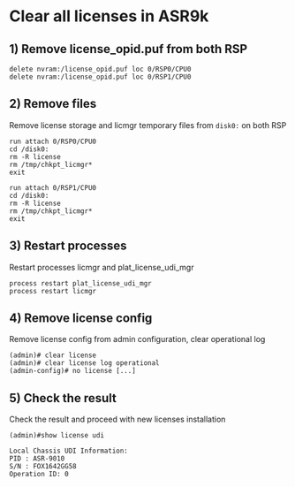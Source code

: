 # Clear all licenses in ASR9k

## 1) Remove license_opid.puf from both RSP

    delete nvram:/license_opid.puf loc 0/RSP0/CPU0
    delete nvram:/license_opid.puf loc 0/RSP1/CPU0

## 2) Remove files

Remove license storage and licmgr temporary files from `disk0:` on both RSP

    run attach 0/RSP0/CPU0
    cd /disk0:
    rm -R license
    rm /tmp/chkpt_licmgr*
    exit
    
    run attach 0/RSP1/CPU0
    cd /disk0:
    rm -R license
    rm /tmp/chkpt_licmgr*
    exit

## 3) Restart processes

Restart processes licmgr and plat_license_udi_mgr

    process restart plat_license_udi_mgr
    process restart licmgr

## 4) Remove license config

Remove license config from admin configuration, clear operational log

    (admin)# clear license
    (admin)# clear license log operational
    (admin-config)# no license [...]

## 5) Check the result

Check the result and proceed with new licenses installation

    (admin)#show license udi

    Local Chassis UDI Information:
    PID : ASR-9010
    S/N : FOX1642GG58
    Operation ID: 0
